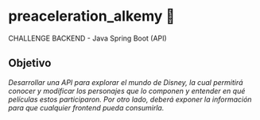 # preaceleration_alkemy 🚀

CHALLENGE BACKEND - Java 
Spring Boot (API) 

## Objetivo

_Desarrollar una API para explorar el mundo de Disney, la cual permitirá conocer y modificar los
personajes que lo componen y entender en qué películas estos participaron. Por otro lado, deberá
exponer la información para que cualquier frontend pueda consumirla._
